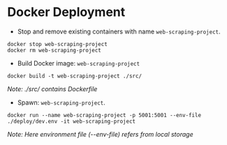 # Docker Deployment

* Stop and remove existing containers with name `web-scraping-project`.
```
docker stop web-scraping-project 
docker rm web-scraping-project
```

* Build Docker image: `web-scraping-project`
```
docker build -t web-scraping-project ./src/
```
_Note: ./src/ contains Dockerfile_


* Spawn: `web-scraping-project`.
```
docker run --name web-scraping-project -p 5001:5001 --env-file ./deploy/dev.env -it web-scraping-project
```

_Note: Here environment file (--env-file) refers from local storage_